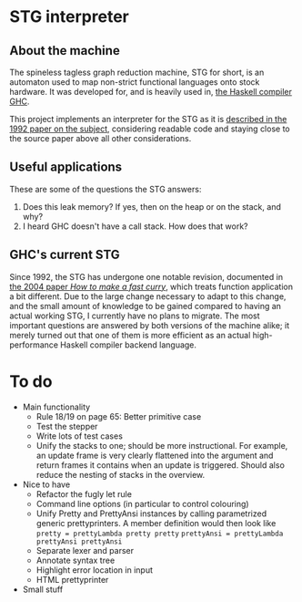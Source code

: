 STG interpreter
===============

About the machine
-----------------

The spineless tagless graph reduction machine, STG for short, is an automaton
used to map non-strict functional languages onto stock hardware. It was
developed for, and is heavily used in, [the Haskell compiler GHC][ghc].

This project implements an interpreter for the STG as it is [described in the
1992 paper on the subject][stg1992], considering readable code and staying close
to the source paper above all other considerations.


Useful applications
-------------------

These are some of the questions the STG answers:

1. Does this leak memory? If yes, then on the heap or on the stack, and why?
2. I heard GHC doesn't have a call stack. How does that work?


GHC's current STG
-----------------

Since 1992, the STG has undergone one notable revision, documented in [the 2004
paper *How to make a fast curry*][fastcurry], which treats function application
a bit different. Due to the large change necessary to adapt to this change, and
the small amount of knowledge to be gained compared to having an actual working
STG, I currently have no plans to migrate. The most important questions are
answered by both versions of the machine alike; it merely turned out that one of
them is more efficient as an actual high-performance Haskell compiler backend
language.

[ghc]: https://www.haskell.org/ghc/
[stg1992]: http://research.microsoft.com/apps/pubs/default.aspx?id=67083
[fastcurry]: http://research.microsoft.com/en-us/um/people/simonpj/papers/eval-apply/



To do
=====

- Main functionality
    - Rule 18/19 on page 65: Better primitive case
    - Test the stepper
    - Write lots of test cases
    - Unify the stacks to one; should be more instructional. For example, an
      update frame is very clearly flattened into the argument and return
      frames it contains when an update is triggered. Should also reduce the
      nesting of stacks in the overview.
- Nice to have
    - Refactor the fugly let rule
    - Command line options (in particular to control colouring)
    - Unify Pretty and PrettyAnsi instances by calling parametrized generic
      prettyprinters. A member definition would then look like
      `pretty = prettyLambda pretty pretty`
      `prettyAnsi = prettyLambda prettyAnsi prettyAnsi`
    - Separate lexer and parser
    - Annotate syntax tree
    - Highlight error location in input
    - HTML prettyprinter
- Small stuff
